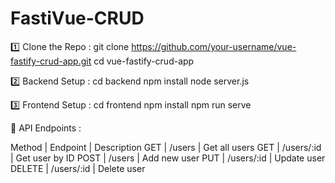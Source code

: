 # FastiVue-CRUD

1️⃣ Clone the Repo :
git clone https://github.com/your-username/vue-fastify-crud-app.git
cd vue-fastify-crud-app

2️⃣ Backend Setup :
cd backend
npm install
node server.js

3️⃣ Frontend Setup :
cd frontend
npm install
npm run serve

📌 API Endpoints :

Method | Endpoint | Description
GET | /users | Get all users
GET | /users/:id | Get user by ID
POST | /users | Add new user
PUT | /users/:id | Update user
DELETE | /users/:id | Delete user
